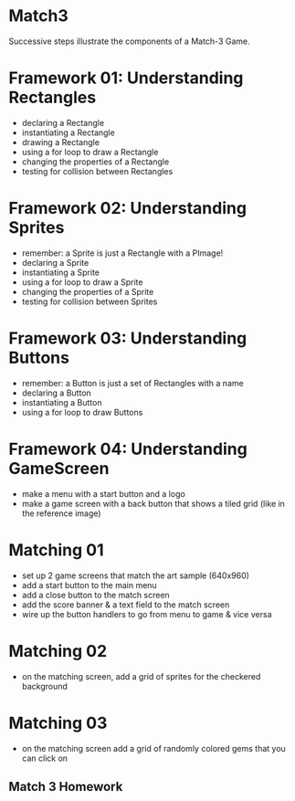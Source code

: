 # Match3

Successive steps illustrate the components of a Match-3 Game.


# Framework 01: Understanding Rectangles
* declaring a Rectangle
* instantiating a Rectangle
* drawing a Rectangle
* using a for loop to draw a Rectangle
* changing the properties of a Rectangle
* testing for collision between Rectangles

# Framework 02: Understanding Sprites
* remember: a Sprite is just a Rectangle with a PImage!
* declaring a Sprite
* instantiating a Sprite
* using a for loop to draw a Sprite
* changing the properties of a Sprite
* testing for collision between Sprites

# Framework 03: Understanding Buttons
* remember: a Button is just a set of Rectangles with a name
* declaring a Button
* instantiating a Button
* using a for loop to draw Buttons

# Framework 04: Understanding GameScreen
* make a menu with a start button and a logo
* make a game screen with a back button that shows a tiled grid (like in the reference image)

# Matching 01
* set up 2 game screens that match the art sample (640x960)
* add a start button to the main menu
* add a close button to the match screen
* add the score banner & a text field to the match screen
* wire up the button handlers to go from menu to game & vice versa

# Matching 02
* on the matching screen, add a grid of sprites for the checkered background


# Matching 03
* on the matching screen add a grid of randomly colored gems that you can click on





Match 3 Homework
------------------------------------------------------------------------
